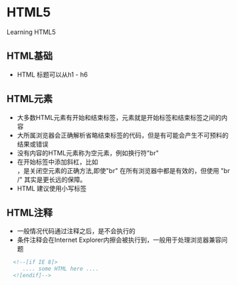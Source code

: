# HTML5
Learning HTML5
## HTML基础
- HTML 标题可以从h1 - h6

## HTML元素
- 大多数HTML元素有开始和结束标签，元素就是开始标签和结束标签之间的内容
- 大所属浏览器会正确解析省略结束标签的代码，但是有可能会产生不可预料的结果或错误
- 没有内容的HTML元素称为空元素，例如换行符"br"
- 在开始标签中添加斜杠，比如 <br />，是关闭空元素的正确方法,即使"br" 在所有浏览器中都是有效的，但使用 "br /" 其实是更长远的保障。
- HTML 建议使用小写标签 
## HTML注释
- 一般情况代码通过注释之后，是不会执行的
- 条件注释会在Internet Explorer内擦会被执行到，一般用于处理浏览器兼容问题
```html
  <!--[if IE 8]>
     .... some HTML here ....
  <![endif]-->
```
